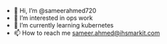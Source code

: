 - 👋 Hi, I’m @sameerahmed720
- 👀 I’m interested in ops work
- 🌱 I’m currently learning kubernetes
- 📫 How to reach me <sameer.ahmed@ihsmarkit.com>

<!---
sameerahmed720/sameerahmed720 is a ✨ special ✨ repository because its `README.md` (this file) appears on your GitHub profile.
You can click the Preview link to take a look at your changes.
--->
